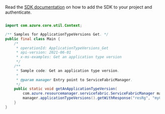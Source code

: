 Read the [SDK documentation](https://github.com/Azure/azure-sdk-for-java/blob/azure-resourcemanager-servicefabric_1.0.0-beta.2/sdk/servicefabric/azure-resourcemanager-servicefabric/README.md) on how to add the SDK to your project and authenticate.

```java

import com.azure.core.util.Context;

/** Samples for ApplicationTypeVersions Get. */
public final class Main {
    /*
     * operationId: ApplicationTypeVersions_Get
     * api-version: 2021-06-01
     * x-ms-examples: Get an application type version
     */
    /**
     * Sample code: Get an application type version.
     *
     * @param manager Entry point to ServiceFabricManager.
     */
    public static void getAnApplicationTypeVersion(
        com.azure.resourcemanager.servicefabric.ServiceFabricManager manager) {
        manager.applicationTypeVersions().getWithResponse("resRg", "myCluster", "myAppType", "1.0", Context.NONE);
    }
}
```
